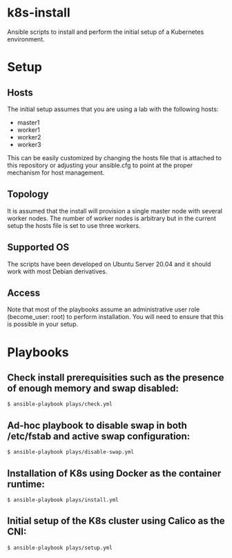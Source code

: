 # k8s-install
Ansible scripts to install and perform the initial setup of a Kubernetes environment.

# Setup
## Hosts
The initial setup assumes that you are using a lab with the following hosts:
- master1
- worker1
- worker2
- worker3

This can be easily customized by changing the hosts file that is attached to this repository or adjusting your ansible.cfg to point at the proper mechanism for host management.

## Topology
It is assumed that the install will provision a single master node with several worker nodes. The number of worker nodes is arbitrary but in the current setup the hosts file is set to use three workers.

## Supported OS
The scripts have been developed on Ubuntu Server 20.04 and it should work with most Debian derivatives.

## Access
Note that most of the playbooks assume an administrative user role (become_user: root) to perform installation. You will need to ensure that this is possible in your setup.

# Playbooks
## Check install prerequisities such as the presence of enough memory and swap disabled:
`$ ansible-playbook plays/check.yml`

## Ad-hoc playbook to disable swap in both /etc/fstab and active swap configuration:
`$ ansible-playbook plays/disable-swap.yml`

## Installation of K8s using Docker as the container runtime:
`$ ansible-playbook plays/install.yml`

## Initial setup of the K8s cluster using Calico as the CNI:
`$ ansible-playbook plays/setup.yml`

